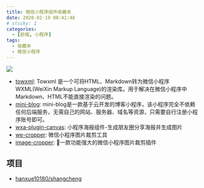 ```yaml
---
title: 微信小程序组件收藏夹
date: 2020-02-19 00:41:48
# sticky: 1
categories:
  - [前端, 小程序]
tags:
  - 收藏夹
  - 微信小程序
---
```


![](https://i.loli.net/2020/02/19/jtOuDvA5ihVlebc.jpg)

<!--more-->

- [towxml](https://github.com/sbfkcel/towxml): Towxml 是一个可将HTML、Markdown转为微信小程序WXML(WeiXin Markup Language)的渲染库。用于解决在微信小程序中Markdown、HTML不能直接渲染的问题。
- [mini-blog](https://github.com/CavinCao/mini-blog): mini-blog是一款基于云开发的博客小程序，该小程序完全不依赖任何后端服务，无需自己的网站、服务器、域名等资源，只需要自行注册小程序账号即可。
- [wxa-plugin-canvas](https://github.com/jasondu/wxa-plugin-canvas): 小程序海报组件-生成朋友圈分享海报并生成图片
- [we-cropper](https://github.com/we-plugin/we-cropper): 微信小程序图片裁剪工具
- [image-cropper](https://github.com/wx-plugin/image-cropper): 💯一款功能强大的微信小程序图片裁剪插件

## 项目

- [hanxue10180/shangcheng](https://github.com/hanxue10180/shangcheng)
